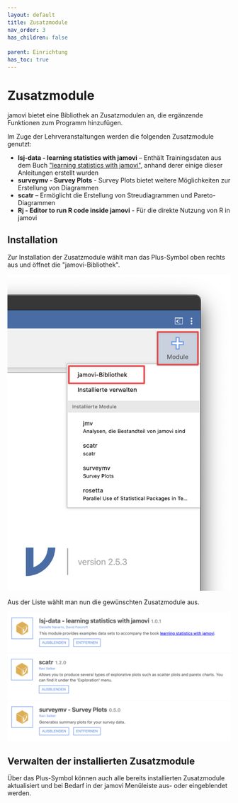 ```yaml
---
layout: default
title: Zusatzmodule
nav_order: 3
has_children: false

parent: Einrichtung
has_toc: true
---
```


# Zusatzmodule
jamovi bietet eine Bibliothek an Zusatzmodulen an, die ergänzende Funktionen zum Programm hinzufügen.<br>

Im Zuge der Lehrveranstaltungen werden die folgenden Zusatzmodule genutzt:
- **lsj-data - learning statistics with jamovi** – Enthält Trainingsdaten aus dem Buch ["learning statistics with jamovi"](https://www.learnstatswithjamovi.com/), anhand derer einige dieser Anleitungen erstellt wurden
- **surveymv - Survey Plots** - Survey Plots bietet weitere Möglichkeiten zur Erstellung von Diagrammen
- **scatr** – Ermöglicht die Erstellung von Streudiagrammen und Pareto-Diagrammen
- **Rj - Editor to run R code inside jamovi** - Für die direkte Nutzung von R in jamovi

## Installation

Zur Installation der Zusatzmodule wählt man das Plus-Symbol oben rechts aus und öffnet die "jamovi-Bibliothek".

![Zusatzmodule installieren](./pics/02_03_01.png)

Aus der Liste wählt man nun die gewünschten Zusatzmodule aus.

![Zusatzmodul lsj-data](./pics/02_03_02.png)
![Zusatzmodul surveymv](./pics/02_03_03.png)
![Zusatzmodul scatr](./pics/02_03_04.png)

## Verwalten der installierten Zusatzmodule

Über das Plus-Symbol können auch alle bereits installierten Zusatzmodule aktualisiert und bei Bedarf in der jamovi Menüleiste aus- oder eingeblendet werden.